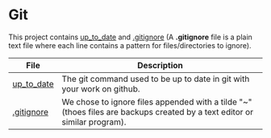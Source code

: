 # Git

This project contains [up_to_date](https://github.com/Jenni-Foued/holbertonschool-zero_day/blob/master/0x03-git/up_to_date) and [.gitignore](https://github.com/Jenni-Foued/holbertonschool-zero_day/blob/master/0x03-git/.gitignore) (A **.gitignore** file is a plain text file where each line contains a pattern for files/directories to ignore).

**File** | **Description**
--- | ---
[up_to_date](https://github.com/Jenni-Foued/holbertonschool-zero_day/blob/master/0x03-git/up_to_date) | The git command used to be up to date in git with your work on github.
[.gitignore](https://github.com/Jenni-Foued/holbertonschool-zero_day/blob/master/0x03-git/.gitignore) | We chose to ignore files appended with a tilde "~"(thoes files are backups created by a text editor or similar program).